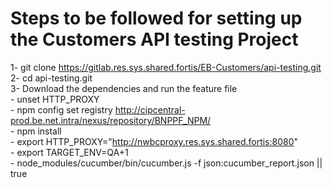 # Steps to be followed for setting up the Customers API testing Project #

1- git clone https://gitlab.res.sys.shared.fortis/EB-Customers/api-testing.git  
2- cd api-testing.git   
3- Download the dependencies and run the feature file  
	- unset HTTP_PROXY  
	- npm config set registry http://cipcentral-prod.be.net.intra/nexus/repository/BNPPF_NPM/  
	- npm install  
	- export HTTP_PROXY="http://nwbcproxy.res.sys.shared.fortis:8080"  
	- export TARGET_ENV=QA+1  
	- node_modules/cucumber/bin/cucumber.js -f json:cucumber_report.json || true  